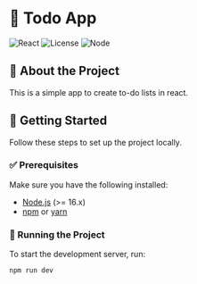 # 📌 Todo App

![React](https://img.shields.io/badge/React-18.2.0-blue.svg) ![License](https://img.shields.io/badge/license-MIT-green.svg) ![Node](https://img.shields.io/badge/Node.js-%3E=16.x-brightgreen)

## 📖 About the Project

This is a simple app to create to-do lists in react.

## 🚀 Getting Started

Follow these steps to set up the project locally.

### ✅ Prerequisites

Make sure you have the following installed:

- [Node.js](https://nodejs.org/) (>= 16.x)
- [npm](https://www.npmjs.com/) or [yarn](https://yarnpkg.com/)


### 🏃 Running the Project

To start the development server, run:

```bash
npm run dev
```
